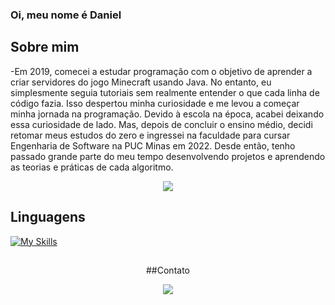 ### Oi, meu nome é Daniel

## Sobre mim

-Em 2019, comecei a estudar programação com o objetivo de aprender a criar servidores do jogo Minecraft usando Java. No entanto, eu simplesmente seguia tutoriais sem realmente entender o que cada linha de código fazia. Isso despertou minha curiosidade e me levou a começar minha jornada na programação. Devido à escola na época, acabei deixando essa curiosidade de lado. Mas, depois de concluir o ensino médio, decidi retomar meus estudos do zero e ingressei na faculdade para cursar Engenharia de Software na PUC Minas em 2022. Desde então, tenho passado grande parte do meu tempo desenvolvendo projetos e aprendendo as teorias e práticas de cada algoritmo.

<p align="center"> <img src=https://github-readme-stats.vercel.app/api/top-langs/?username=DanielStevam&layout=compact&langs_count=8&theme=gotham /> </p>
  
## Linguagens

[![My Skills](https://skillicons.dev/icons?i=js,java,css,html,git,mongodb,c)](https://skillicons.dev)
  
  ##
  
  <div align="center"> 
  
 ##Contato
  
  <a href = "mailto:danielestevam282@gmail.com"><img src="https://img.shields.io/badge/-Gmail-%23333?style=for-the-badge&logo=gmail&logoColor=white" target="_blank"></a>
 
</div>
  

